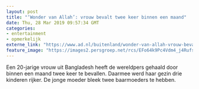 ```yaml
---
layout: post
title: "‘Wonder van Allah’: vrouw bevalt twee keer binnen een maand"
date: Thu, 28 Mar 2019 09:57:34 GMT
categories: 
- entertainment 
- opmerkelijk 
externe_link: "https://www.ad.nl/buitenland/wonder-van-allah-vrouw-bevalt-twee-keer-binnen-een-maand~af99ca75/"
feature_image: "https://images2.persgroep.net/rcs/EFo64k9Pc4Vdm4_j4RufsKnW2aQ/diocontent/48031882/_fitwidth/400/?appId=21791a8992982cd8da851550a453bd7f&quality=0.7"
---
```


Een 20-jarige vrouw uit Bangladesh heeft de wereldpers gehaald door binnen een maand twee keer te bevallen. Daarmee werd haar gezin drie kinderen rijker. De jonge moeder bleek twee baarmoeders te hebben.
